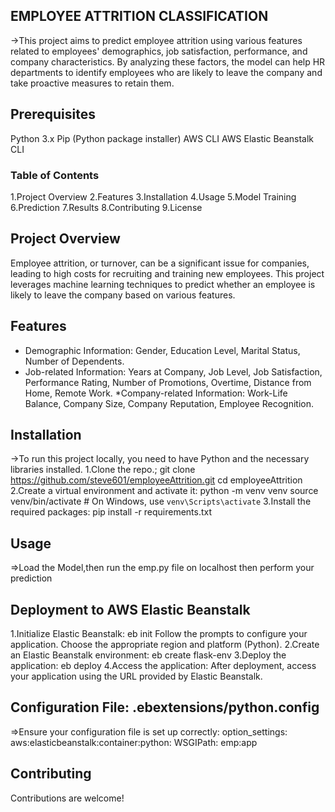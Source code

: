 ## EMPLOYEE ATTRITION CLASSIFICATION
->This project aims to predict employee attrition using various features related to employees' demographics, job satisfaction, performance, and company characteristics. By analyzing these factors, the model can help HR departments to identify employees who are likely to leave the company and take proactive measures to retain them.

## Prerequisites
 Python 3.x
 Pip (Python package installer)
 AWS CLI
 AWS Elastic Beanstalk CLI

### Table of Contents
1.Project Overview
2.Features
3.Installation
4.Usage
5.Model Training
6.Prediction
7.Results
8.Contributing
9.License 


## Project Overview
Employee attrition, or turnover, can be a significant issue for companies, leading to high costs for recruiting and training new employees. This project leverages machine learning techniques to predict whether an employee is likely to leave the company based on various features.

## Features
* Demographic Information: Gender, Education Level, Marital Status, Number of Dependents.
* Job-related Information: Years at Company, Job Level, Job Satisfaction, Performance Rating, Number of Promotions, Overtime, Distance from Home, Remote Work.
*Company-related Information: Work-Life Balance, Company Size, Company Reputation, Employee Recognition.

## Installation
->To run this project locally, you need to have Python and the necessary libraries installed.
1.Clone the repo.;
        git clone https://github.com/steve601/employeeAttrition.git
        cd employeeAttrition
2.Create a virtual environment and activate it:
        python -m venv venv
        source venv/bin/activate  # On Windows, use `venv\Scripts\activate`
3.Install the required packages:
        pip install -r requirements.txt

## Usage
=>Load the Model,then run the emp.py file on localhost then perform your prediction

## Deployment to AWS Elastic Beanstalk
1.Initialize Elastic Beanstalk:
      eb init
  Follow the prompts to configure your application. Choose the appropriate region and platform (Python).
2.Create an Elastic Beanstalk environment:
      eb create flask-env
3.Deploy the application:
      eb deploy
4.Access the application: After deployment, access your application using the URL provided by Elastic Beanstalk.

## Configuration File: .ebextensions/python.config
=>Ensure your configuration file is set up correctly:
       option_settings:
         aws:elasticbeanstalk:container:python:
           WSGIPath: emp:app
## Contributing
Contributions are welcome!

